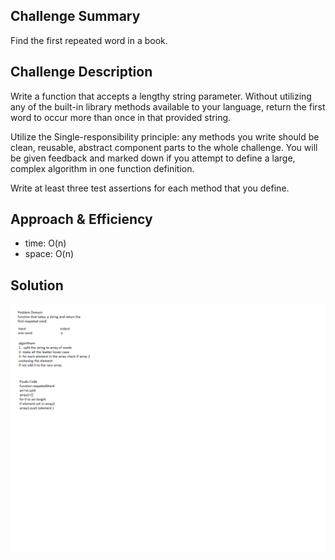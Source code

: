 ## Challenge Summary

Find the first repeated word in a book.

## Challenge Description

Write a function that accepts a lengthy string parameter. Without utilizing any of the built-in library methods available to your language, return the first word to occur more than once in that provided string.

Utilize the Single-responsibility principle: any methods you write should be clean, reusable, abstract component parts to the whole challenge. You will be given feedback and marked down if you attempt to define a large, complex algorithm in one function definition.

Write at least three test assertions for each method that you define.

## Approach & Efficiency

* time: O(n)
* space: O(n) 

## Solution

![whiteboard](../../assest/reapeted.png)
